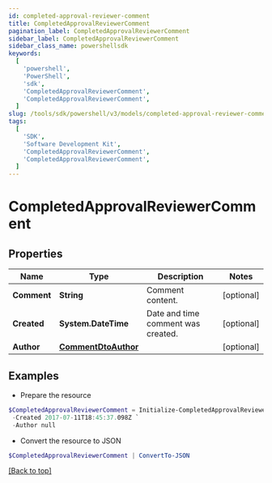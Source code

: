 ```yaml
---
id: completed-approval-reviewer-comment
title: CompletedApprovalReviewerComment
pagination_label: CompletedApprovalReviewerComment
sidebar_label: CompletedApprovalReviewerComment
sidebar_class_name: powershellsdk
keywords:
  [
    'powershell',
    'PowerShell',
    'sdk',
    'CompletedApprovalReviewerComment',
    'CompletedApprovalReviewerComment',
  ]
slug: /tools/sdk/powershell/v3/models/completed-approval-reviewer-comment
tags:
  [
    'SDK',
    'Software Development Kit',
    'CompletedApprovalReviewerComment',
    'CompletedApprovalReviewerComment',
  ]
---
```


# CompletedApprovalReviewerComment

## Properties

| Name | Type | Description | Notes |
| --- | --- | --- | --- |
| **Comment** | **String** | Comment content. | [optional] |
| **Created** | **System.DateTime** | Date and time comment was created. | [optional] |
| **Author** | [**CommentDtoAuthor**](comment-dto-author) |  | [optional] |

## Examples

- Prepare the resource

```powershell
$CompletedApprovalReviewerComment = Initialize-CompletedApprovalReviewerComment  -Comment This is a comment. `
 -Created 2017-07-11T18:45:37.098Z `
 -Author null
```

- Convert the resource to JSON

```powershell
$CompletedApprovalReviewerComment | ConvertTo-JSON
```

[[Back to top]](#)
